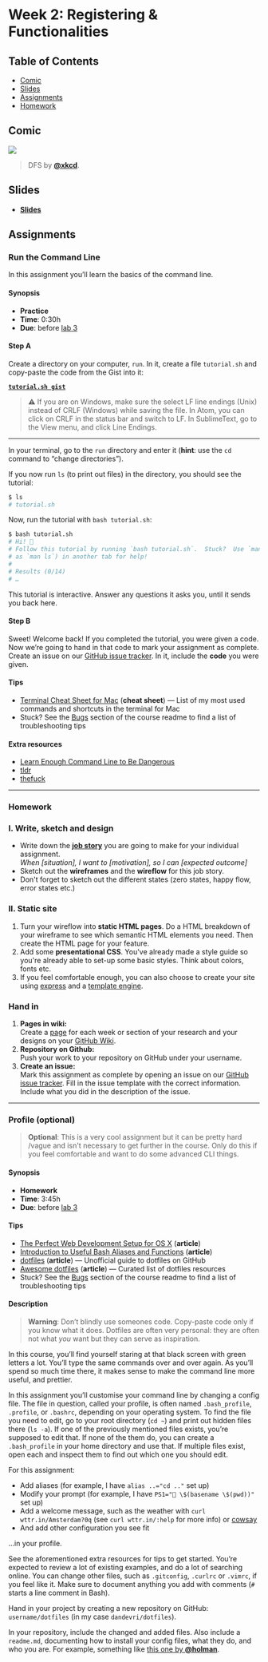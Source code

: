 # Week 2: Registering & Functionalities

## Table of Contents

*   [Comic](#comic)
*   [Slides](#slides)
*   [Assignments](#assignments)
*   [Homework](#homework)

## Comic

[![][comic-cover]][comic-link]

> DFS by [**@xkcd**][comic-author].

## Slides

*   [**Slides**][slides-lab]

## Assignments

### Run the Command Line

In this assignment you’ll learn the basics of the command line.

#### Synopsis

*   **Practice**
*   **Time**: 0:30h
*   **Due**: before [lab 3][w3lab]

#### Step A

Create a directory on your computer, `run`.  In it, create a file `tutorial.sh`
and copy-paste the code from the Gist into it:

[**`tutorial.sh gist`**](https://gist.github.com/dandevri/9568a8dff8f572a0ea67627445aca5b2)

> ⚠️ If you are on Windows, make sure the select LF line endings (Unix) instead
> of CRLF (Windows) while saving the file.  In Atom, you can click on CRLF in
> the status bar and switch to LF.  In SublimeText, go to the View menu, and
> click Line Endings.


* * *

In your terminal, go to the `run` directory and enter it (**hint**: use the
`cd` command to “change directories”).

If you now run `ls` (to print out files) in the directory, you should see the
tutorial:

```sh
$ ls
# tutorial.sh
```

Now, run the tutorial with `bash tutorial.sh`:

```sh
$ bash tutorial.sh
# Hi! 👋
# Follow this tutorial by running `bash tutorial.sh`.  Stuck?  Use `man` (such
# as `man ls`) in another tab for help!
#
# Results (0/14)
# …
```

This tutorial is interactive.  Answer any questions it asks you, until it sends
you back here.

#### Step B

Sweet!  Welcome back!  If you completed the tutorial, you were given a code.
Now we’re going to hand in that code to mark your assignment as complete.
Create an issue on our [GitHub issue tracker][issues].
In it, include the **code** you were given.

#### Tips

*   [Terminal Cheat Sheet for Mac](https://github.com/0nn0/terminal-mac-cheatsheet)
    (**cheat sheet**)
    — List of my most used commands and shortcuts in the terminal for Mac
*   Stuck?  See the [Bugs][] section of the course readme to find a list of
    troubleshooting tips

#### Extra resources

*   [Learn Enough Command Line to Be Dangerous](https://www.learnenough.com/command-line-tutorial)
*   [tldr](https://github.com/tldr-pages/tldr)
*   [thefuck](https://github.com/nvbn/thefuck#readme)

---

### Homework

### I. Write, sketch and design

*   Write down the **[job story](https://jtbd.info/5-tips-for-writing-a-job-story-7c9092911fc9)** you are going to make for your individual assignment.  
    *When [situation], I want to [motivation], so I can [expected outcome]*
*   Sketch out the **wireframes** and the **wireflow** for this job story.
*   Don't forget to sketch out the different states (zero states, happy flow, error states etc.)

### II. Static site
1. Turn your wireflow into **static HTML pages**. Do a HTML breakdown of your wireframe to see which semantic HTML elements you need. Then create the HTML page for your feature.
2. Add some **presentational CSS**. You've already made a style guide so you're already able to set-up some basic styles. Think about colors, fonts etc.
3. If you feel comfortable enough, you can also choose to create your site using [express](https://expressjs.com/) and a [template engine](https://expressjs.com/en/guide/using-template-engines.html).


### Hand in

1. **Pages in wiki:**  
Create a [page](https://guides.github.com/features/wikis/#adding-pages) for each week or section of your research and your designs on your [GitHub Wiki](https://guides.github.com/features/wikis/#creating-your-wiki).
2. **Repository on Github:**  
Push your work to your repository on GitHub under your username.
3. **Create an issue:**  
Mark this assignment as complete by opening an issue on our [GitHub issue tracker](https://github.com/cmda-bt/pt-course-19-20/issues/new/choose). Fill in the issue template with the correct information. Include what you did in the description of the issue.

---

### Profile (optional)

> **Optional**: This is a very cool assignment but it can be pretty hard /vague and isn't necessary to get further in the course. Only do this if you feel comfortable and want to do some advanced CLI things.

#### Synopsis

*   **Homework**
*   **Time**: 3:45h
*   **Due**: before [lab 3][w3lab]

#### Tips

*   [The Perfect Web Development Setup for OS X](https://github.com/jonathanong/osx-webdev-setup)
    (**article**)
*   [Introduction to Useful Bash Aliases and Functions](https://www.digitalocean.com/community/tutorials/an-introduction-to-useful-bash-aliases-and-functions)
    (**article**)
*   [dotfiles](https://dotfiles.github.io)
    (**article**)
    — Unofficial guide to dotfiles on GitHub
*   [Awesome dotfiles](https://github.com/webpro/awesome-dotfiles)
    (**article**)
    — Curated list of dotfiles resources
*   Stuck?  See the [Bugs][] section of the course readme to find a list of
    troubleshooting tips

#### Description

> **Warning**: Don’t blindly use someones code.  Copy-paste code only if you
> know what it does.  Dotfiles are often very personal: they are often not what
> _you_ want but they can serve as inspiration.

In this course, you’ll find yourself staring at that black screen with green
letters a lot.
You’ll type the same commands over and over again.
As you’ll spend so much time there, it makes sense to make the command line
more useful, and prettier.

In this assignment you’ll customise your command line by changing a config file.
The file in question, called your profile, is often named `.bash_profile`,
`.profile`, or `.bashrc`, depending on your operating system.
To find the file you need to edit, go to your root directory (`cd ~`) and print
out hidden files there (`ls -a`).
If one of the previously mentioned files exists, you’re supposed to edit that.
If none of the them do, you can create a `.bash_profile` in your home directory
and use that.
If multiple files exist, open each and inspect them to find out which one you
should edit.

For this assignment:

*   Add aliases (for example, I have `alias ..="cd .."` set up)
*   Modify your prompt (for example, I have `PS1="🚀 \$(basename \$(pwd))"` set
    up)
*   Add a welcome message, such as the weather with `curl wttr.in/Amsterdam?0q`
    (see `curl wttr.in/:help` for more info) or [cowsay][]
*   And add other configuration you see fit

…in your profile.

See the aforementioned extra resources for tips to get started.
You’re expected to review a lot of existing examples, and do a lot of searching
online.
You can change other files, such as `.gitconfig`, `.curlrc` or `.vimrc`, if you
feel like it.
Make sure to document anything you add with comments (`#` starts a line comment
in Bash).

Hand in your project by creating a new repository on GitHub:
`username/dotfiles` (in my case `dandevri/dotfiles`).

In your repository, include the changed and added files.
Also include a `readme.md`, documenting how to install your config files, what they do, and who you are.
For example, something like [this one by **@holman**](https://github.com/holman/dotfiles#readme).

[bugs]: readme.md#bugs

[inspiration-cover]: images/hackertyper.png

[inspiration-link]: http://hackertyper.net

[inspiration-author]: https://github.com/duiker101

[comic-cover]: https://imgs.xkcd.com/comics/dfs.png

[comic-link]: https://xkcd.com/761/

[comic-author]: https://xkcd.com

[slides-lab]: https://docs.google.com/presentation/d/1LH-Z-xazqk2nXGI8vfbknODnAN67Xn7z-KQkLCk-P10/edit?usp=sharing

[w3lab]: week-3.md#lab

[cowsay]: https://github.com/piuccio/cowsay

[issues]: https://github.com/cmda-bt/pt-course-19-20/issues/new/choose
